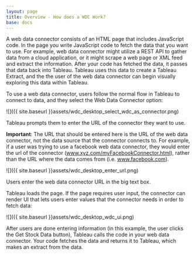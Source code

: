 ```yaml
---
layout: page
title: Overview - How does a WDC Work?
base: docs 
---
```


A web data connector consists of an HTML page that includes JavaScript
code. In the page you write JavaScript code to fetch the data that you
want to use. For example, web data connector might utilize a REST API to
gather data from a cloud application, or it might scrape a web page or XML feed
and extract the information. After your code has fetched the data, it 
passes that data back into Tableau.  Tableau uses this data to create
a Tableau Extract, and the the user of the web data connector can begin
visually exploring this data within Tableau.

To use a web data connector, users follow the normal flow in Tableau to
connect to data, and they select the <span class="uicontrol">Web Data
Connector</span> option:

![]({{ site.baseurl }}assets/wdc_desktop_select_wdc_as_connector.png)

Tableau prompts them to enter the URL of the connector they want to use.

**Important**: The URL that should be entered here is the URL of the 
web data connector, not the data source that the connector connects to.
For example, if a user was trying to use a facebook web data connector, they would
enter the url of the connector (www.xyz.com/myFacebookConnector.html), rather than
the URL where the data comes from (i.e. www.facebook.com).

![]({{ site.baseurl }}assets/wdc_desktop_enter_url.png)

Users enter the web data connector URL in the big text box.

Tableau loads the page. If the page requires user input, the connector
can render UI that lets users enter values that the connector needs in
order to fetch data:

![]({{ site.baseurl }}assets/wdc_desktop_wdc_ui.png)

After users are done entering information (in this example, the user
clicks the <span class="uicontrol">Get Stock Data</span> button),
Tableau calls the code in your web data connector. Your code fetches the
data and returns it to Tableau, which makes an extract from the data.